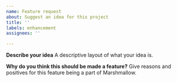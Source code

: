 ```yaml
---
name: Feature request
about: Suggest an idea for this project
title: ''
labels: enhancement
assignees: ''

---
```


**Describe your idea**
A descriptive layout of what your idea is.

**Why do you think this should be made a feature?**
Give reasons and positives for this feature being a part of Marshmallow.
